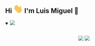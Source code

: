 ## Hi <img src="https://raw.githubusercontent.com/ABSphreak/ABSphreak/master/gifs/Hi.gif" width="30px"> I'm Luis Miguel 🚀
<details open>
 <summary><img src="https://readme-typing-svg.herokuapp.com/?lines=Hello+this+is+my;Github+Stats%3A"> </summary>  
<br>
<p align = "center">
  <img src = "https://github-readme-stats.vercel.app/api?username=luischdu&show_icons=true&count_private=true&theme=react&line_height=27">
  <img src = "https://github-readme-stats.vercel.app/api/top-langs/?username=luischdu&theme=react&line_height=25&langs_count=3">
</p>
</details>


